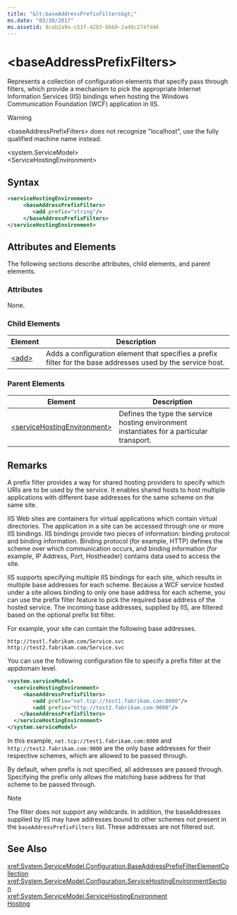 ```yaml
---
title: "&lt;baseAddressPrefixFilters&gt;"
ms.date: "03/30/2017"
ms.assetid: 8cab2a9a-c51f-4283-bb60-2ad0c274fd46
---
```

# &lt;baseAddressPrefixFilters&gt;
Represents a collection of configuration elements that specify pass through filters, which provide a mechanism to pick the appropriate Internet Information Services (IIS) bindings when hosting the Windows Communication Foundation (WCF) application in IIS.  
  
> [!WARNING]
>  \<baseAddressPrefixFilters> does not recognize "localhost", use the fully qualified machine name instead.  
  
 \<system.ServiceModel>  
\<ServiceHostingEnvironment>  
  
## Syntax  
  
```xml  
<serviceHostingEnvironment>  
     <baseAddressPrefixFilters>  
        <add prefix="string"/>  
     </baseAddressPrefixFilters>  
</serviceHostingEnvironment>  
```  
  
## Attributes and Elements  
 The following sections describe attributes, child elements, and parent elements.  
  
### Attributes  
 None.  
  
### Child Elements  
  
|Element|Description|  
|-------------|-----------------|  
|[\<add>](../../../../../docs/framework/configure-apps/file-schema/wcf/add-of-baseaddressprefixfilter.md)|Adds a configuration element that specifies a prefix filter for the base addresses used by the service host.|  
  
### Parent Elements  
  
|Element|Description|  
|-------------|-----------------|  
|[\<serviceHostingEnvironment>](../../../../../docs/framework/configure-apps/file-schema/wcf/servicehostingenvironment.md)|Defines the type the service hosting environment instantiates for a particular transport.|  
  
## Remarks  
 A prefix filter provides a way for shared hosting providers to specify which URIs are to be used by the service. It enables shared hosts to host multiple applications with different base addresses for the same scheme on the same site.  
  
 IIS Web sites are containers for virtual applications which contain virtual directories. The application in a site can be accessed through one or more IIS bindings. IIS bindings provide two pieces of information: binding protocol and binding information. Binding protocol (for example, HTTP) defines the scheme over which communication occurs, and binding information (for example, IP Address, Port, Hostheader) contains data used to access the site.  
  
 IIS supports specifying multiple IIS bindings for each site, which results in multiple base addresses for each scheme. Because a WCF service hosted under a site allows binding to only one base address for each scheme, you can use the prefix filter feature to pick the required base address of the hosted service. The incoming base addresses, supplied by IIS, are filtered based on the optional prefix list filter.  
  
 For example, your site can contain the following base addresses.  
  
```  
http://testl.fabrikam.com/Service.svc  
http://test2.fabrikam.com/Service.svc  
```  
  
 You can use the following configuration file to specify a prefix filter at the appdomain level.  
  
```xml  
<system.serviceModel>  
  <serviceHostingEnvironment>  
     <baseAddressPrefixFilters>  
        <add prefix="net.tcp://test1.fabrikam.com:8000"/>  
        <add prefix="http://test2.fabrikam.com:9000"/>  
    </baseAddressPrefixFilters>  
  </serviceHostingEnvironment>  
</system.serviceModel>  
```  
  
 In this example, `net.tcp://test1.fabrikam.com:8000` and `http://test2.fabrikam.com:9000` are the only base addresses for their respective schemes, which are allowed to be passed through.  
  
 By default, when prefix is not specified, all addresses are passed through. Specifying the prefix only allows the matching base address for that scheme to be passed through.  
  
> [!NOTE]
>  The filter does not support any wildcards. In addition, the baseAddresses supplied by IIS may have addresses bound to other schemes not present in the `baseAddressPrefixFilters` list. These addresses are not filtered out.  
  
## See Also  
 <xref:System.ServiceModel.Configuration.BaseAddressPrefixFilterElementCollection>  
 <xref:System.ServiceModel.Configuration.ServiceHostingEnvironmentSection>  
 <xref:System.ServiceModel.ServiceHostingEnvironment>  
 [Hosting](../../../../../docs/framework/wcf/feature-details/hosting.md)
